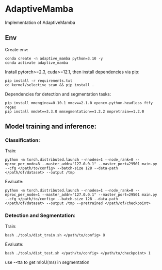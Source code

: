 # AdaptiveMamba
Implementation of AdaptiveMamba

## Env

Create env:
```
conda create -n adaptive_mamba python=3.10 -y
conda activate adaptive_mamba
```
Install pytorch>=2.3, cuda>=12.1, then install dependencies via pip:
```
pip install -r requirements.txt
cd kernel/selective_scan && pip install .
```

Dependencies for detection and segmentation tasks:
```
pip install mmengine==0.10.1 mmcv==2.1.0 opencv-python-headless ftfy regex
pip install mmdet==3.3.0 mmsegmentation==1.2.2 mmpretrain==1.2.0
```


## Model training and inference:

### Classification:

Train:
```
python -m torch.distributed.launch --nnodes=1 --node_rank=0 --nproc_per_node=8 --master_addr="127.0.0.1" --master_port=29501 main.py --cfg </path/to/config> --batch-size 128 --data-path </path/of/dataset> --output /tmp
```

Evaluate:
```
python -m torch.distributed.launch --nnodes=1 --node_rank=0 --nproc_per_node=1 --master_addr="127.0.0.1" --master_port=29501 main.py --cfg </path/to/config> --batch-size 128 --data-path </path/of/dataset> --output /tmp --pretrained </path/of/checkpoint>
```

### Detection and Segmentation:

Train:
```
bash ./tools/dist_train.sh </path/to/config> 8
```

Evaluate:
```
bash ./tools/dist_test.sh </path/to/config> </path/to/checkpoint> 1
```
use --tta to get mIoU(ms) in segmentation

